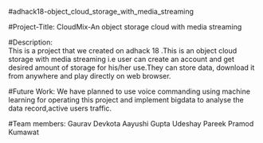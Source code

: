 #adhack18-object_cloud_storage_with_media_streaming

#Project-Title:    CloudMix-An object storage cloud with media streaming
 
#Description:   
    This is a project that we created on adhack 18 .This is an object cloud storage with media streaming i.e user can create an account and get desired amount of storage for his/her use.They can store data, download it from anywhere and play directly on web browser.

#Future Work:
    We have planned to use voice commanding using machine learning for operating this project and implement bigdata to analyse the data record,active users traffic.

#Team members:
    Gaurav Devkota
    Aayushi Gupta
    Udeshay Pareek
    Pramod Kumawat

